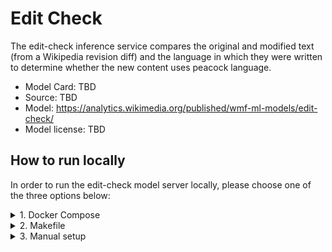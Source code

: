 # Edit Check

The edit-check inference service compares the original and modified text (from a Wikipedia revision diff) and the language in which they were written to determine whether the new content uses peacock language.

* Model Card: TBD
* Source: TBD
* Model: https://analytics.wikimedia.org/published/wmf-ml-models/edit-check/
* Model license: TBD


## How to run locally

In order to run the edit-check model server locally, please choose one of the three options below:

<details>
<summary>1. Docker Compose</summary>

### 1.1. Download model
Download the model files from the link below and place them in the same directory named PATH_TO_MODEL_DIR.
https://analytics.wikimedia.org/published/wmf-ml-models/edit-check/

Now our PATH_TO_MODEL_DIR directory contains the data files and has the following structure:
```console
PATH_TO_MODEL_DIR
└── edit-check
    └── peacock
        ├── config.json
        ├── model.safetensors
        ├── optimizer.pt
        ├── rng_state.pth
        ├── scheduler.pt
        ├── special_tokens_map.json
        ├── tokenizer.json
        ├── tokenizer_config.json
        ├── trainer_state.json
        ├── training_args.bin
        └── vocab.txt
```

Add PATH_TO_MODEL_DIR to a `.env` file, as shown below:
```console
echo 'PATH_TO_EDIT_CHECK_MODEL=/full/path/to/model/dir' > .env
```

### 1.2. Build image

<details>
<summary>1.2a GPU image</summary>

```console
docker compose build edit-check
```

This process will build an edit-check image with all dependencies installed.
</details>
<details>
<summary>1.2b CPU image</summary>

```console
docker compose build edit-check-cpu
```

This will build the cpu image for local testing in your localhost.
</details>

### 1.3. Run container
```console
docker compose up edit-check
```
This will run the container that hosts the model-server.

### 1.4. Query
On the second terminal query the isvc using:
```console
curl -s localhost:8080/v1/models/edit-check-staging:predict -X POST -d '{"instances": [{"lang": "en", "check_type": "peacock", "original_text": "original text example original", "modified_text": "modified text example with hype"}]}' -i -H "Content-type: application/json"
```

Query locally on the cpu-version

```console
curl -s localhost:8080/v1/models/edit-check:predict -X POST -d '{"instances": [{"lang": "en", "check_type": "peacock", "original_text": "original text example original", "modified_text": "modified text example with hype"}]}' -i -H "Content-type: application/json"
```

</details>
<details>
<summary>2. Makefile</summary>

### 2.1. Build
In the first terminal run:
```console
make edit-check
```
This build process will set up: a Python venv, install dependencies, download data file(s), and run the server.

### 2.2. Query
On the second terminal query the isvc using:
```console
curl -s localhost:8080/v1/models/edit-check:predict -X POST -d '{"instances": [{"lang": "en", "check_type": "peacock", "original_text": "original text example original", "modified_text": "modified text example with hype"}]}' -i -H "Content-type: application/json"
```

### 2.3. Remove
If you would like to remove the setup run:
```console
MODEL_TYPE=edit-check make clean
```
</details>
<details>
<summary>3. Manual setup</summary>

### 3.1. Build Python venv and install dependencies
First add the top level directory of the repo to the PYTHONPATH:
```console
export PYTHONPATH=$PYTHONPATH:.
```

Create a virtual environment and install the dependencies using:
```console
python3 -m venv .venv
source .venv/bin/activate
pip install -r src/models/edit_check/model_server/requirements.txt
pip install torch==2.5.1 --extra-index-url https://download.pytorch.org/whl/cpu
```

### 3.2. Download model file(s)
Download the model files from the link below and place them in the same directory named PATH_TO_MODEL_DIR.
https://analytics.wikimedia.org/published/wmf-ml-models/edit-check/

Now our PATH_TO_MODEL_DIR directory contains the data files and has the following structure:
```console
PATH_TO_MODEL_DIR
└── edit-check
    └── peacock
        ├── config.json
        ├── model.safetensors
        ├── optimizer.pt
        ├── rng_state.pth
        ├── scheduler.pt
        ├── special_tokens_map.json
        ├── tokenizer.json
        ├── tokenizer_config.json
        ├── trainer_state.json
        ├── training_args.bin
        └── vocab.txt
```

### 3.3. Run the server
We can run the server locally with:
```console
MODEL_NAME=edit-check MODEL_PATH=PATH_TO_MODEL_DIR python3 src/models/edit_check/model_server/model.py
```

On a separate terminal we can make a request to the server with:
```console
curl -s localhost:8080/v1/models/edit-check:predict -X POST -d '{"instances": [{"lang": "en", "check_type": "peacock", "original_text": "original text example original", "modified_text": "modified text example with hype"}]}' -i -H "Content-type: application/json"
```
</details>
